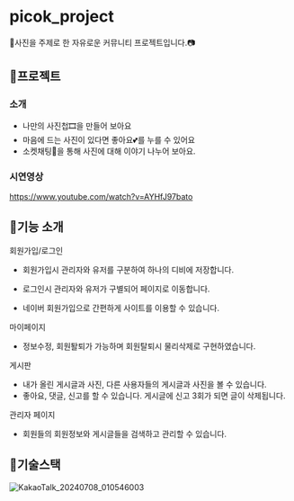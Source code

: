 # picok_project
📸사진을 주제로 한 자유로운 커뮤니티 프로젝트입니다.📷  


## 📌프로젝트
### 소개
- 나만의 사진첩🎞을 만들어 보아요
- 마음에 드는 사진이 있다면 좋아요💕를 누를 수 있어요
- 소켓채팅💌을 통해 사진에 대해 이야기 나누어 보아요.
  
### 시연영상
https://www.youtube.com/watch?v=AYHfJ97bato  


## 📌기능 소개
회원가입/로그인  
- 회원가입시 관리자와 유저를 구분하여 하나의 디비에 저장합니다.
- 로그인시 관리자와 유저가 구별되어 페이지로 이동합니다.

- 네이버 회원가입으로 간편하게 사이트를 이용할 수 있습니다.
  
마이페이지  
- 정보수정, 회원퇄퇴가 가능하며 회원탈퇴시 물리삭제로 구현하였습니다.
    
게시판
- 내가 올린 게시글과 사진, 다른 사용자들의 게시글과 사진을 볼 수 있습니다.
- 좋아요, 댓글, 신고를 할 수 있습니다. 게시글에 신고 3회가 되면 글이 삭제됩니다.
    
관리자 페이지
- 회원들의 회원정보와 게시글들을 검색하고 관리할 수 있습니다.


## 📌기술스택
![KakaoTalk_20240708_010546003](https://github.com/MoonMinah/picok_project/assets/133863745/9c5d5131-fc92-4c3b-8f0f-52662acd095f)
